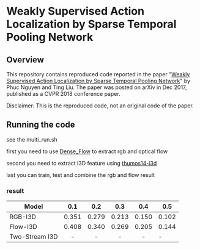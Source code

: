 # Weakly Supervised Action Localization by Sparse Temporal Pooling Network

## Overview

This repository contains reproduced code reported in the paper "[Weakly Supervised Action Localization by Sparse Temporal Pooling Network](https://arxiv.org/abs/1712.05080)" by Phuc Nguyen and Ting Liu.
The paper was posted on arXiv in Dec 2017, published as a CVPR 2018 conference paper.

Disclaimer: This is the reproduced code, not an original code of the paper.

## Running the code

see the multi_run.sh

first you need to use [Dense_Flow](https://github.com/yjxiong/dense_flow) to extract rgb and optical flow

second you need to extract I3D feature using [thumos14-i3d](https://github.com/demianzhang/thumos14-i3d)

last you can train, test and combine the rgb and flow result

### result

Model          |  0.1  |  0.2  |  0.3  |  0.4  |  0.5
-------------- | :---: | :---: | :---: | :---: | ----
RGB-I3D        | 0.351 | 0.279 | 0.213 | 0.150 | 0.102
Flow-I3D       | 0.408 | 0.340 | 0.269 | 0.205 | 0.144
Two-Stream I3D | - | - | - | - | -

